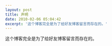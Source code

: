 ```yaml
---
layout: post
title: 声明
date: 2010-02-06 05:04:42
excerpt: '这个博客完全是为了给好友博客留言而存在的。'
---
```




这个博客完全是为了给好友博客留言而存在的。


